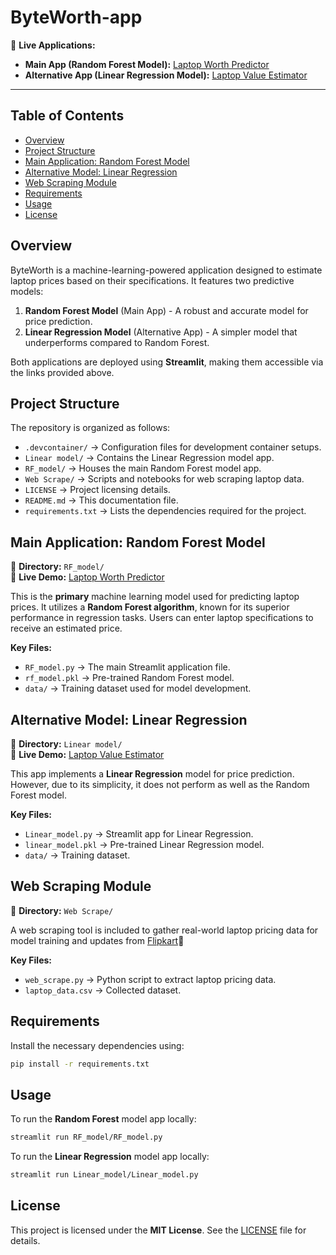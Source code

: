 # ByteWorth-app

🔗 **Live Applications:**  
- **Main App (Random Forest Model):** [Laptop Worth Predictor](https://laptoworth.streamlit.app/)  
- **Alternative App (Linear Regression Model):** [Laptop Value Estimator](https://laptovaluex.streamlit.app/)  

---

## Table of Contents

- [Overview](#overview)
- [Project Structure](#project-structure)
- [Main Application: Random Forest Model](#main-application-random-forest-model)
- [Alternative Model: Linear Regression](#alternative-model-linear-regression)
- [Web Scraping Module](#web-scraping-module)
- [Requirements](#requirements)
- [Usage](#usage)
- [License](#license)

## Overview

ByteWorth is a machine-learning-powered application designed to estimate laptop prices based on their specifications. It features two predictive models:

1. **Random Forest Model** (Main App) - A robust and accurate model for price prediction.
2. **Linear Regression Model** (Alternative App) - A simpler model that underperforms compared to Random Forest.

Both applications are deployed using **Streamlit**, making them accessible via the links provided above.

## Project Structure

The repository is organized as follows:

- `.devcontainer/` → Configuration files for development container setups.
- `Linear model/` → Contains the Linear Regression model app.
- `RF_model/` → Houses the main Random Forest model app.
- `Web Scrape/` → Scripts and notebooks for web scraping laptop data.
- `LICENSE` → Project licensing details.
- `README.md` → This documentation file.
- `requirements.txt` → Lists the dependencies required for the project.

## Main Application: Random Forest Model

📌 **Directory:** `RF_model/`  
📌 **Live Demo:** [Laptop Worth Predictor](https://laptoworth.streamlit.app/)  

This is the **primary** machine learning model used for predicting laptop prices. It utilizes a **Random Forest algorithm**, known for its superior performance in regression tasks. Users can enter laptop specifications to receive an estimated price.

**Key Files:**
- `RF_model.py` → The main Streamlit application file.
- `rf_model.pkl` → Pre-trained Random Forest model.
- `data/` → Training dataset used for model development.

## Alternative Model: Linear Regression

📌 **Directory:** `Linear model/`  
📌 **Live Demo:** [Laptop Value Estimator](https://laptovaluex.streamlit.app/)  

This app implements a **Linear Regression** model for price prediction. However, due to its simplicity, it does not perform as well as the Random Forest model.

**Key Files:**
- `Linear_model.py` → Streamlit app for Linear Regression.
- `linear_model.pkl` → Pre-trained Linear Regression model.
- `data/` → Training dataset.

## Web Scraping Module

📌 **Directory:** `Web Scrape/`  

A web scraping tool is included to gather real-world laptop pricing data for model training and updates from [Flipkart](www.flipkart.com)🛒

**Key Files:**
- `web_scrape.py` → Python script to extract laptop pricing data.
- `laptop_data.csv` → Collected dataset.

## Requirements

Install the necessary dependencies using:

```bash
pip install -r requirements.txt
```

## Usage

To run the **Random Forest** model app locally:

```bash
streamlit run RF_model/RF_model.py
```

To run the **Linear Regression** model app locally:

```bash
streamlit run Linear_model/Linear_model.py
```

## License

This project is licensed under the **MIT License**. See the [LICENSE](LICENSE) file for details.

